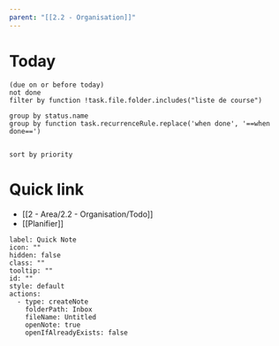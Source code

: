 ```yaml
---
parent: "[[2.2 - Organisation]]"
---
```

# Today 
```tasks
(due on or before today) 
not done
filter by function !task.file.folder.includes("liste de course")

group by status.name
group by function task.recurrenceRule.replace('when done', '==when done==')


sort by priority

```







# Quick link
- [[2 - Area/2.2 - Organisation/Todo]]
- [[Planifier]]
```meta-bind-button
label: Quick Note
icon: ""
hidden: false
class: ""
tooltip: ""
id: ""
style: default
actions:
  - type: createNote
    folderPath: Inbox
    fileName: Untitled
    openNote: true
    openIfAlreadyExists: false

```

